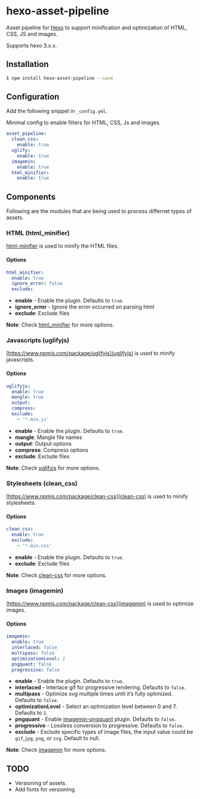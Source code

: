 # hexo-asset-pipeline

Asset pipeline for [Hexo](https://hexo.io/) to support minification and optimization of HTML, CSS, JS and images.

Supports hexo 3.x.x.

## Installation
``` bash
$ npm install hexo-asset-pipeline --save
```

## Configuration


Add the following snippet in `_config.yml`. 

Minimal config to enable filters for HTML, CSS, Js and images.
```yaml
asset_pipeline:
  clean_css:
    enable: true
  uglify:
    enable: true
  imagemin:
    enable: true
  html_minifier:
    enable: true
```


## Components
Following are the modules that are being used to process differnet types of assets.

### HTML (html_minifier)

[html-minifier](https://www.npmjs.com/package/html-minifier) is used to minify the HTML files.

#### Options
``` yaml
html_minifier:
  enable: true
  ignore_error: false
  exclude:
```
- **enable** - Enable the plugin. Defaults to `true`.
- **ignore_error** - Ignore the error occurred on parsing html
- **exclude**: Exclude files

**Note**: Check [html_minifier](https://www.npmjs.com/package/html-minifier#options-quick-reference) for more options.

### Javascripts (uglifyjs)
[https://www.npmjs.com/package/uglifyjs](uglifyjs) is used to minify javascripts.

#### Options
``` yaml
uglifyjs:
  enable: true
  mangle: true
  output:
  compress:
  exclude: 
    - '*.min.js'
```
- **enable** - Enable the plugin. Defaults to `true`.
- **mangle**: Mangle file names
- **output**: Output options
- **compress**: Compress options
- **exclude**: Exclude files


**Note**: Check [uglifyjs](https://www.npmjs.com/package/uglifyjs#usage) for more options.

### Stylesheets (clean_css)
[https://www.npmjs.com/package/clean-css](clean-css) is used to minify stylesheets.

#### Options
``` yaml
clean_css:
  enable: true
  exclude: 
    - '*.min.css'
```
- **enable** - Enable the plugin. Defaults to `true`.
- **exclude**: Exclude files


**Note**: Check [clean-css](https://www.npmjs.com/package/clean-css#use) for more options.


### Images (imagemin)
[https://www.npmjs.com/package/clean-css](imagemin) is used to optimize images.

#### Options
```yaml
imagemin:
  enable: true
  interlaced: false
  multipass: false
  optimizationLevel: 2
  pngquant: false
  progressive: false
```
- **enable** - Enable the plugin. Defaults to `true`.
- **interlaced** - Interlace gif for progressive rendering. Defaults to `false`.
- **multipass** - Optimize svg multiple times until it’s fully optimized. Defaults to `false`.
- **optimizationLevel** - Select an optimization level between 0 and 7. Defaults to `2`.
- **pngquant** - Enable [imagemin-pngquant](https://github.com/imagemin/imagemin-pngquant) plugin. Defaults to `false`.
- **progressive** - Lossless conversion to progressive. Defaults to `false`.
- **exclude** - Exclude specific types of image files, the input value could be `gif`,`jpg`, `png`, or `svg`. Default to null.

**Note**: Check [imagemin](https://www.npmjs.com/package/clean-css#use) for more options.


## TODO

* Versioning of assets.
* Add fonts for versioning.

